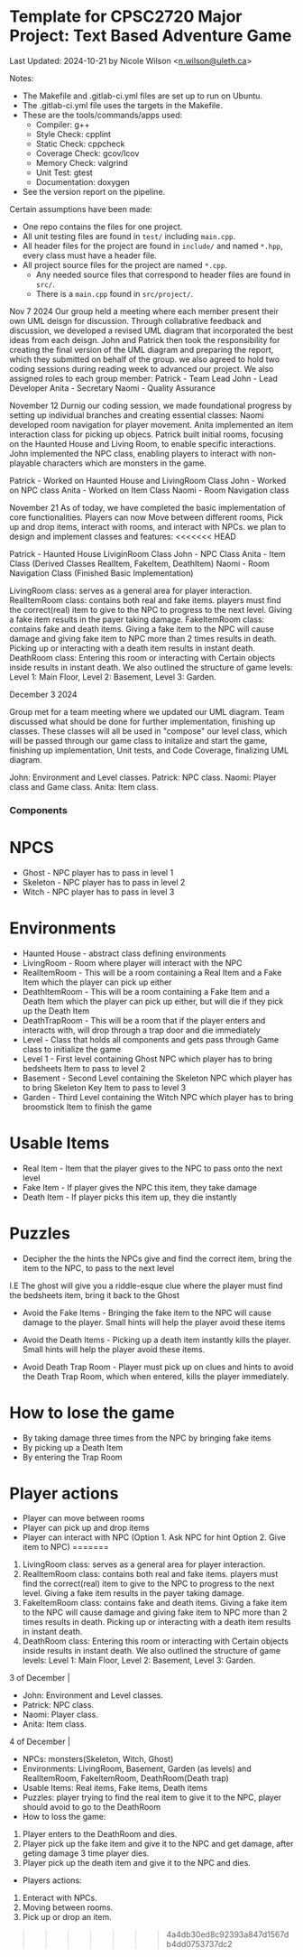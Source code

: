 # Template for CPSC2720 Major Project: Text Based Adventure Game
Last Updated: 2024-10-21 by Nicole Wilson &lt;n.wilson@uleth.ca&gt;

Notes:

* The Makefile and .gitlab-ci.yml files are set up to run on Ubuntu.
* The .gitlab-ci.yml file uses the targets in the Makefile.
* These are the tools/commands/apps used:
  * Compiler: g++
  * Style Check: cpplint
  * Static Check: cppcheck
  * Coverage Check: gcov/lcov
  * Memory Check: valgrind
  * Unit Test: gtest 
  * Documentation: doxygen
* See the version report on the pipeline.

Certain assumptions have been made:
* One repo contains the files for one project.
* All unit testing files are found in <code>test/</code> including <code>main.cpp</code>.
* All header files for the project are found in <code>include/</code> and named <code>*.hpp</code>, every class must have a header file.
* All project source files for the project are named <code>*.cpp</code>.
  * Any needed source files that correspond to header files are found in <code>src/</code>.
  * There is a <code>main.cpp</code> found in <code>src/project/</code>.

Nov 7 2024
Our group held a meeting where each member present their own UML deisgn for discussion. Through collabrative feedback and discussion, we developed a revised UML diagram that incorporated the best ideas from each deisgn.
John and Patrick then took the responsibility for creating the final version of the UML diagram and preparing the report, which they submitted on behalf of the group. we also agreed to hold two coding sessions during reading week to advanced our project. We also assigned roles to each group member:
Patrick - Team Lead
John - Lead Developer
Anita - Secretary 
Naomi - Quality Assurance 

November 12 
Durnig our coding session, we made foundational progress by setting up individual branches and creating essential classes: Naomi developed room navigation for player movement. Anita implemented an item interaction class for picking up objecs. Patrick built initial rooms, focusing on the Haunted House and Living Room, to enable specific interactions. John implemented the NPC class, enabling players to interact with non-playable characters which are monsters in the game.

Patrick - Worked on Haunted House and LivingRoom Class
John - Worked on NPC class
Anita - Worked on Item Class
Naomi - Room Navigation class

November 21 
As of today, we have completed the basic implementation of core functionalities. Players can now Move between different rooms, Pick up and drop items, interact with rooms, and interact with NPCs.
we plan to design and implement classes and features:
<<<<<<< HEAD

Patrick - Haunted House LiviginRoom Class
John - NPC Class
Anita - Item Class (Derived Classes RealItem, FakeItem, DeathItem)
Naomi - Room Navigation Class
(Finished Basic Implementation)

LivingRoom class: serves as a general area for player interaction.
RealItemRoom class: contains both real and fake items. players must find the correct(real) item to give to the NPC to progress to the next level. Giving a fake item results in the payer taking damage.
FakeItemRoom class: contains fake and death items. Giving a fake item to the NPC will cause damage and giving fake item to NPC more than 2 times results in death. Picking up or interacting with a death item results in instant death.
DeathRoom class: Entering this room or interacting with Certain objects inside results in instant death.
We also outlined the structure of game levels: Level 1: Main Floor, Level 2: Basement, Level 3: Garden.

December 3 2024

Group met for a team meeting where we updated our UML diagram. Team discussed what should be done for 
further implementation, finishing up classes. These classes will all be used in "compose" our level class, which will be passed through our game class to initalize and start the game, finishing up implementation, Unit tests, and Code Coverage, finalizing UML diagram. 

John: Environment and Level classes.
Patrick: NPC class.
Naomi: Player class and Game class.
Anita: Item class.

### Components

# NPCS
* Ghost - NPC player has to pass in level 1
* Skeleton - NPC player has to pass in level 2
* Witch - NPC player has to pass in level 3

# Environments
* Haunted House - abstract class defining environments
* LivingRoom - Room where player will interact with the NPC
* RealItemRoom - This will be a room containing a Real Item and a Fake Item which the player can pick up either
* DeathItemRoom - This will be a room containing a Fake Item and a Death Item which the player can pick up either, but will die if they pick up the Death Item
* DeathTrapRoom - This will be a room that if the player enters and interacts with, will drop through a trap door
and die immediately
* Level - Class that holds all components and gets pass through Game class to initialize the game
* Level 1 - First level containing Ghost NPC which player has to bring bedsheets Item to pass to level 2
* Basement - Second Level containing the Skeleton NPC which player has to bring Skeleton Key Item to pass
to level 3
* Garden - Third Level containing the Witch NPC which player has to bring broomstick Item to finish the game

# Usable Items 
* Real Item - Item that the player gives to the NPC to pass onto the next level
* Fake Item - If player gives the NPC this item, they take damage
* Death Item - If player picks this item up, they die instantly

# Puzzles
* Decipher the the hints the NPCs give and find the correct item, bring the item to the NPC, to pass to the next
level

I.E The ghost will give you a riddle-esque clue where the player must find the bedsheets item, bring
it back to the Ghost

* Avoid the Fake Items - Bringing the fake item to the NPC will cause damage to the player. Small hints will 
help the player avoid these items

* Avoid the Death Items - Picking up a death item instantly kills the player. Small hints will help the player avoid
these items.

* Avoid Death Trap Room - Player must pick up on clues and hints to avoid the Death Trap Room, which when entered, kills the player immediately. 

# How to lose the game

* By taking damage three times from the NPC by bringing fake items
* By picking up a Death Item
* By entering the Trap Room 

# Player actions

* Player can move between rooms
* Player can pick up and drop items
* Player can interact with NPC (Option 1. Ask NPC for hint Option 2. Give item to NPC)
=======
1. LivingRoom class: serves as a general area for player interaction.
2. RealItemRoom class: contains both real and fake items. players must find the correct(real) item to give to the NPC to progress to the next level. Giving a fake item results in the payer taking damage.
3. FakeItemRoom class: contains fake and death items. Giving a fake item to the NPC will cause damage and giving fake item to NPC more than 2 times results in death. Picking up or interacting with a death item results in instant death.
4. DeathRoom class: Entering this room or interacting with Certain objects inside results in instant death.
We also outlined the structure of game levels: Level 1: Main Floor, Level 2: Basement, Level 3: Garden.

3 of December |

* John: Environment and Level classes.
* Patrick: NPC class.
* Naomi: Player class.
* Anita: Item class.

4 of December |

* NPCs: monsters(Skeleton, Witch, Ghost)
* Environments: LivingRoom, Basement, Garden (as levels) and RealItemRoom, FakeItemRoom, DeathRoom(Death trap)
* Usable Items: Real items, Fake items, Death items
* Puzzles: player trying to find the real item to give it to the NPC, player should avoid to go to the DeathRoom
* How to loss the game:
1. Player enters to the DeathRoom and dies.
2. Player pick up the fake item and give it to the NPC and get damage, after geting damage 3 time player dies.
3. Player pick up the death item and give it to the NPC and dies.
* Players actions: 
1. Enteract with NPCs.
2. Moving between rooms.
3. Pick up or drop an item.
>>>>>>> 4a4db30ed8c92393a847d1567db4dd0753737dc2
